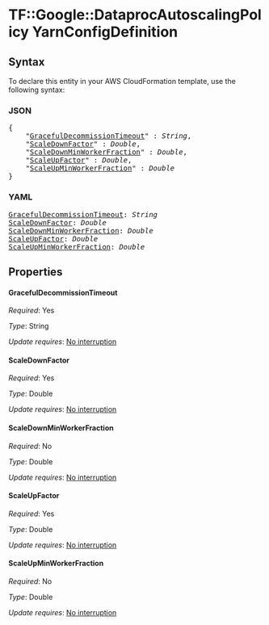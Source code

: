# TF::Google::DataprocAutoscalingPolicy YarnConfigDefinition

## Syntax

To declare this entity in your AWS CloudFormation template, use the following syntax:

### JSON

<pre>
{
    "<a href="#gracefuldecommissiontimeout" title="GracefulDecommissionTimeout">GracefulDecommissionTimeout</a>" : <i>String</i>,
    "<a href="#scaledownfactor" title="ScaleDownFactor">ScaleDownFactor</a>" : <i>Double</i>,
    "<a href="#scaledownminworkerfraction" title="ScaleDownMinWorkerFraction">ScaleDownMinWorkerFraction</a>" : <i>Double</i>,
    "<a href="#scaleupfactor" title="ScaleUpFactor">ScaleUpFactor</a>" : <i>Double</i>,
    "<a href="#scaleupminworkerfraction" title="ScaleUpMinWorkerFraction">ScaleUpMinWorkerFraction</a>" : <i>Double</i>
}
</pre>

### YAML

<pre>
<a href="#gracefuldecommissiontimeout" title="GracefulDecommissionTimeout">GracefulDecommissionTimeout</a>: <i>String</i>
<a href="#scaledownfactor" title="ScaleDownFactor">ScaleDownFactor</a>: <i>Double</i>
<a href="#scaledownminworkerfraction" title="ScaleDownMinWorkerFraction">ScaleDownMinWorkerFraction</a>: <i>Double</i>
<a href="#scaleupfactor" title="ScaleUpFactor">ScaleUpFactor</a>: <i>Double</i>
<a href="#scaleupminworkerfraction" title="ScaleUpMinWorkerFraction">ScaleUpMinWorkerFraction</a>: <i>Double</i>
</pre>

## Properties

#### GracefulDecommissionTimeout

_Required_: Yes

_Type_: String

_Update requires_: [No interruption](https://docs.aws.amazon.com/AWSCloudFormation/latest/UserGuide/using-cfn-updating-stacks-update-behaviors.html#update-no-interrupt)

#### ScaleDownFactor

_Required_: Yes

_Type_: Double

_Update requires_: [No interruption](https://docs.aws.amazon.com/AWSCloudFormation/latest/UserGuide/using-cfn-updating-stacks-update-behaviors.html#update-no-interrupt)

#### ScaleDownMinWorkerFraction

_Required_: No

_Type_: Double

_Update requires_: [No interruption](https://docs.aws.amazon.com/AWSCloudFormation/latest/UserGuide/using-cfn-updating-stacks-update-behaviors.html#update-no-interrupt)

#### ScaleUpFactor

_Required_: Yes

_Type_: Double

_Update requires_: [No interruption](https://docs.aws.amazon.com/AWSCloudFormation/latest/UserGuide/using-cfn-updating-stacks-update-behaviors.html#update-no-interrupt)

#### ScaleUpMinWorkerFraction

_Required_: No

_Type_: Double

_Update requires_: [No interruption](https://docs.aws.amazon.com/AWSCloudFormation/latest/UserGuide/using-cfn-updating-stacks-update-behaviors.html#update-no-interrupt)

